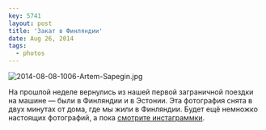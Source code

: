 ```yaml
---
key: 5741
layout: post
title: 'Закат в Финляндии'
date: Aug 26, 2014
tags:
  - photos
---
```


![2014-08-08-1006-Artem-Sapegin.jpg](photo://1381)

На прошлой неделе вернулись из нашей первой заграничной поездки на машине — были в Финляндии и в Эстонии. Эта фотография снята в двух минутах от дома, где мы жили в Финляндии. Будет ещё немножко настоящих фотографий, а пока [смотрите инстаграммки](http://instagram.com/sapegin).
